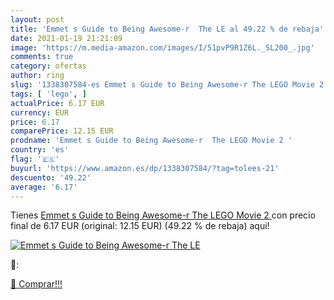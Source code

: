 ```yaml
---
layout: post
title: 'Emmet s Guide to Being Awesome-r  The LE al 49.22 % de rebaja'
date: 2021-01-19 21:21:09
image: 'https://m.media-amazon.com/images/I/51pvP9R1Z6L._SL200_.jpg'
comments: true
category: ofertas
author: ring
slug: '1338307584-es Emmet s Guide to Being Awesome-r The LEGO Movie 2'
tags: [ 'lego', ]
actualPrice: 6.17 EUR
currency: EUR
price: 6.17
comparePrice: 12.15 EUR
prodname: 'Emmet s Guide to Being Awesome-r  The LEGO Movie 2 '
country: 'es'
flag: '🇪🇸'
buyurl: 'https://www.amazon.es/dp/1338307584/?tag=tolees-21'
descuento: '49.22'
average: '6.17'
---
```


Tienes [Emmet s Guide to Being Awesome-r  The LEGO Movie 2 ](https://www.amazon.es/dp/1338307584/?tag=tolees-21) con precio final de  6.17 EUR (original: 12.15 EUR) (49.22 %  de rebaja) aqui!

[![Emmet s Guide to Being Awesome-r  The LE](https://m.media-amazon.com/images/I/51pvP9R1Z6L._SL200_.jpg)](https://www.amazon.es/dp/1338307584/?tag=tolees-21)

🔎:


[🛒 Comprar!!!](https://www.amazon.es/dp/1338307584/?tag=tolees-21)
